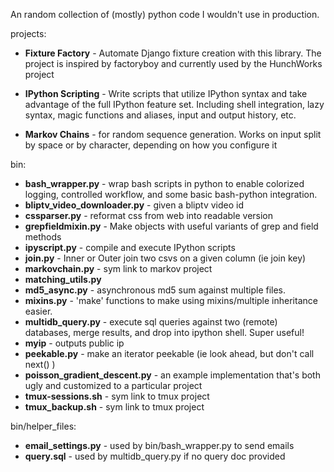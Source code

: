 An random collection of (mostly) python code I wouldn't use in production.

projects:

* **Fixture Factory** - Automate Django fixture creation with this library.  The project is inspired by factoryboy and currently used by the HunchWorks project 

* **IPython Scripting** - Write scripts that utilize IPython syntax and take advantage of the full IPython feature set.  Including shell integration, lazy syntax, magic functions and aliases, input and output history, etc.

* **Markov Chains** - for random sequence generation.  Works on input split by space or by character, depending on how you configure it


bin:

* **bash_wrapper.py** - wrap bash scripts in python to enable colorized logging, controlled workflow, and some basic bash-python integration.
* **bliptv_video_downloader.py** - given a bliptv video id
 * **cssparser.py** - reformat css from web into readable version
* **grepfieldmixin.py** - Make objects with useful variants of grep and field methods
* **ipyscript.py** - compile and execute IPython scripts
* **join.py** - Inner or Outer join two csvs on a given column (ie join key)
* **markovchain.py** - sym link to markov project 
* **matching_utils.py**
* **md5_async.py** - asynchronous md5 sum against multiple files. 
* **mixins.py** - 'make' functions to make using mixins/multiple inheritance easier.
* **multidb_query.py** - execute sql queries against two (remote) databases, merge results, and drop into ipython shell. Super useful!  
* **myip** - outputs public ip
* **peekable.py** - make an iterator peekable (ie look ahead, but don't call next() )
* **poisson_gradient_descent.py** - an example implementation that's both ugly and customized to a particular project
* **tmux-sessions.sh** - sym link to tmux project
* **tmux_backup.sh** - sym link to tmux project

bin/helper_files:
* **email_settings.py** - used by bin/bash_wrapper.py to send emails
* **query.sql** - used by multidb_query.py if no query doc provided

